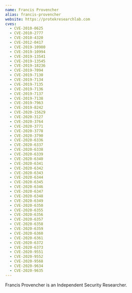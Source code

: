 ```yaml
---
name: Francis Provencher
alias: francis-provencher
website: https://protekresearchlab.com
cves:
  - CVE-2010-0625
  - CVE-2010-2777
  - CVE-2010-4320
  - CVE-2012-0417
  - CVE-2019-10980
  - CVE-2019-10994
  - CVE-2019-13541
  - CVE-2019-13545
  - CVE-2019-18236
  - CVE-2019-7094
  - CVE-2019-7130
  - CVE-2019-7134
  - CVE-2019-7135
  - CVE-2019-7136
  - CVE-2019-7137
  - CVE-2019-7138
  - CVE-2019-7963
  - CVE-2019-8242
  - CVE-2020-15629
  - CVE-2020-3127
  - CVE-2020-3764
  - CVE-2020-3771
  - CVE-2020-3778
  - CVE-2020-3790
  - CVE-2020-6336
  - CVE-2020-6337
  - CVE-2020-6338
  - CVE-2020-6339
  - CVE-2020-6340
  - CVE-2020-6341
  - CVE-2020-6342
  - CVE-2020-6343
  - CVE-2020-6344
  - CVE-2020-6345
  - CVE-2020-6346
  - CVE-2020-6347
  - CVE-2020-6348
  - CVE-2020-6349
  - CVE-2020-6350
  - CVE-2020-6355
  - CVE-2020-6356
  - CVE-2020-6357
  - CVE-2020-6358
  - CVE-2020-6359
  - CVE-2020-6360
  - CVE-2020-6361
  - CVE-2020-6372
  - CVE-2020-6373
  - CVE-2020-9551
  - CVE-2020-9552
  - CVE-2020-9568
  - CVE-2020-9634
  - CVE-2020-9635
---
```

Francis Provencher is an Independent Security Researcher.
